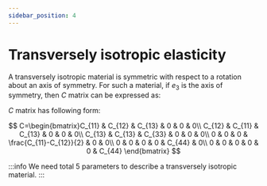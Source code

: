 ```yaml
---
sidebar_position: 4
---
```


# Transversely isotropic elasticity

A transversely isotropic material is symmetric with respect to a rotation about an axis of symmetry. For such a material, if $e_{3}$ is the axis of symmetry, then $C$ matrix can be expressed as:

$C$ matrix has following form:

$$
C=\begin{bmatrix}C_{11} & C_{12} & C_{13} & 0 & 0 & 0\\
C_{12} & C_{11} & C_{13} & 0 & 0 & 0\\
C_{13} & C_{13} & C_{33} & 0 & 0 & 0\\
0 & 0 & 0 & \frac{C_{11}-C_{12}}{2} & 0 & 0\\
0 & 0 & 0 & 0 & C_{44} & 0\\
0 & 0 & 0 & 0 & 0 & C_{44}
\end{bmatrix}
$$

:::info
We need total 5 parameters to describe a transversely isotropic material.
:::
